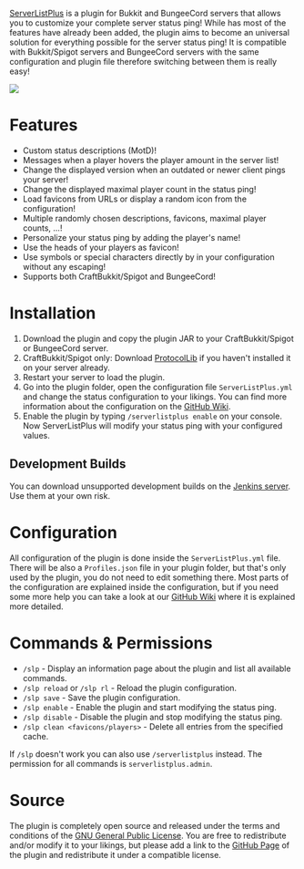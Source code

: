 [ServerListPlus](http://git.io/slp) is a plugin for Bukkit and BungeeCord servers that allows you to customize your complete server status ping! While has most of the features have already been added, the plugin aims to become an universal solution for everything possible for the server status ping! It is compatible with Bukkit/Spigot servers and BungeeCord servers with the same configuration and plugin file therefore switching between them is really easy!

![](http://i.imgur.com/fZUIq2U.png)


# Features
- Custom status descriptions (MotD)!
- Messages when a player hovers the player amount in the server list!
- Change the displayed version when an outdated or newer client pings your server!
- Change the displayed maximal player count in the status ping!
- Load favicons from URLs or display a random icon from the configuration!
- Multiple randomly chosen descriptions, favicons, maximal player counts, ...!
- Personalize your status ping by adding the player's name!
- Use the heads of your players as favicon!
- Use symbols or special characters directly by in your configuration without any escaping!
- Supports both CraftBukkit/Spigot and BungeeCord!


# Installation
1.  Download the plugin and copy the plugin JAR to your CraftBukkit/Spigot or BungeeCord server.
2.  CraftBukkit/Spigot only: Download [ProtocolLib](http://dev.bukkit.org/bukkit-plugins/protocollib/) if you haven't installed it on your server already.
3.  Restart your server to load the plugin.
4.  Go into the plugin folder, open the configuration file `ServerListPlus.yml` and change the status configuration to your likings. You can find more information about the configuration on the [GitHub Wiki](http://git.io/slp-wiki).
5.  Enable the plugin by typing `/serverlistplus enable` on your console. Now ServerListPlus will modify your status ping with your configured values.

## Development Builds
You can download unsupported development builds on the [Jenkins server](http://ci.minecrell.net/job/ServerListPlus/). Use them at your own risk.

# Configuration
All configuration of the plugin is done inside the `ServerListPlus.yml` file. There will be also a `Profiles.json` file in your plugin folder, but that's only used by the plugin, you do not need to edit something there. Most parts of the configuration are explained inside the configuration, but if you need some more help you can take a look at our [GitHub Wiki](http://git.io/slp-wiki) where it is explained more detailed.

# Commands & Permissions
- `/slp` - Display an information page about the plugin and list all available commands.
- `/slp reload` or `/slp rl` - Reload the plugin configuration.
- `/slp save` - Save the plugin configuration.
- `/slp enable` - Enable the plugin and start modifying the status ping.
- `/slp disable` - Disable the plugin and stop modifying the status ping.
- `/slp clean <favicons/players>` - Delete all entries from the specified cache.

If `/slp` doesn't work you can also use `/serverlistplus` instead. The permission for all commands is `serverlistplus.admin`.

# Source
The plugin is completely open source and released under the terms and conditions of the [GNU General Public License](http://www.gnu.org/licenses/gpl-3.0). You are free to redistribute and/or modify it to your likings, but please add a link to the [GitHub Page](http://git.io/slp) of the plugin and redistribute it under a compatible license.

